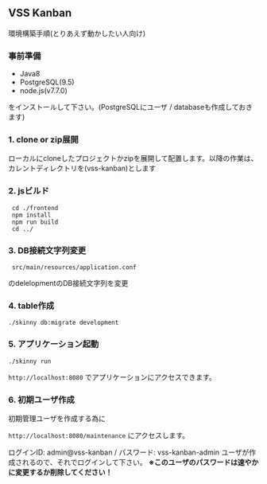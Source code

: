 ## VSS Kanban 

環境構築手順(とりあえず動かしたい人向け)

### 事前準備

- Java8 
- PostgreSQL(9.5) 
- node.js(v7.7.0)

をインストールして下さい。(PostgreSQLにユーザ / databaseも作成しておきます)

### 1. clone or zip展開
ローカルにcloneしたプロジェクトかzipを展開して配置します。以降の作業は、カレントディレクトリを(vss-kanban)とします

### 2. jsビルド

     cd ./frontend
     npm install
     npm run build
     cd ../

### 3. DB接続文字列変更

     src/main/resources/application.conf

のdelelopmentのDB接続文字列を変更

### 4. table作成

    ./skinny db:migrate development


### 5. アプリケーション起動

    ./skinny run

`http://localhost:8080` でアプリケーションにアクセスできます。


### 6. 初期ユーザ作成

初期管理ユーザを作成する為に

`http://localhost:8080/maintenance` にアクセスします。

ログインID: admin@vss-kanban / パスワード: vss-kanban-admin
ユーザが作成されるので、それでログインして下さい。
**※このユーザのパスワードは速やかに変更するか削除してください！**

